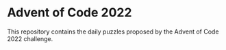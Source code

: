 # Advent of Code 2022

This repository contains the daily puzzles proposed by the Advent of Code 2022 challenge.
